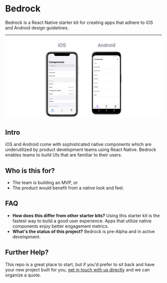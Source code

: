 # Bedrock
Bedrock is a React Native starter kit for creating apps that adhere to iOS and Android design guidelines.

---

![iOS and Android](ios-android-demo.png)

## Intro
iOS and Android come with sophisticated native components which are underutilized by product development teams using React Native. Bedrock enables teams to build UIs that are familiar to their users.

## Who is this for?
- The team is building an MVP, or
- The product would benefit from a native look and feel.

## FAQ
- **How does this differ from other starter kits?** Using this starter kit is the fastest way to build a good user experience. Apps that utilize native components enjoy better engagement metrics.
- **What's the status of this project?** Bedrock is pre-Alpha and in active development.

## Further Help?
This repo is a great place to start, but if you'd prefer to sit back and have your new project built for you, [get in touch with us directly](https://foundationlabs.io) and we can organize a quote.
